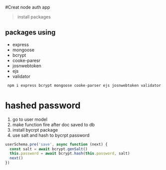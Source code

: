 #Creat node auth app

> install packages

## packages using
* express
* mongoose
* bcrypt
* cooke-paresr
* josnwebtoken
* ejs 
* validator
```js
 npm i express bcrypt mongoose cooke-parser ejs josnwebtoken validator

```

# hashed password

1. go to user model
1. make function fire after doc saved to db
1. install bycrpt package
1. use salt and hash to bycrpt password

```js
userSchema.pre('save', async function (next) {
  const salt = await bcrypt.genSalt()
  this.password = await bcrypt.hash(this.password, salt)
  next()
})
```

